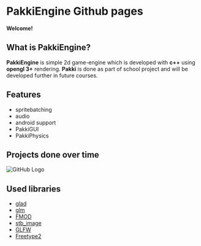 
# PakkiEngine Github pages

**Welcome!**

## What is PakkiEngine?

**PakkiEngine** is simple 2d game-engine which is developed with **c++** using **opengl 3+** rendering.
**Pakki** is done as part of school project and will be developed further in future courses.

## Features
- spritebatching
- audio
- android support
- PakkiGUI
- PakkiPhysics

## Projects done over time

![GitHub Logo](shootter_demo.gif)

## Used libraries
- [glad](https://github.com/Dav1dde/glad)
- [glm](https://glm.g-truc.net/0.9.8/index.html)
- [FMOD](https://www.fmod.com/)
- [stb_image](https://github.com/nothings/stb/blob/master/stb_image.h)
- [GLFW](http://www.glfw.org/)
- [Freetype2](https://www.freetype.org/)